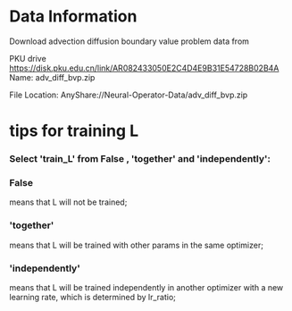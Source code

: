 # Data Information

Download advection diffusion boundary value problem  data from 

PKU drive
https://disk.pku.edu.cn/link/AR082433050E2C4D4E9B31E54728B02B4A
Name: adv_diff_bvp.zip

File Location: AnyShare://Neural-Operator-Data/adv_diff_bvp.zip

# tips for training L
### Select 'train_L' from  False , 'together' and 'independently':

### False
means that L will not be trained;  
### 'together' 
means that L will be trained with other params in the same optimizer;  
### 'independently' 
means that L will be trained independently in another optimizer with a new learning rate, which is determined by lr_ratio;     

